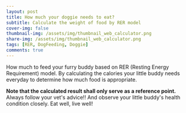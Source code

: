 ```yaml
---
layout: post
title: How much your doggie needs to eat?
subtitle: Calculate the weight of food by RER model
cover-img: false
thumbnail-img: /assets/img/thumbnail_web_calculator.png
share-img: /assets/img/thumbnail_web_calculator.png
tags: [RER, DogFeeding, Doggie]
comments: true
---
```


How much to feed your furry buddy based on RER (Resting Energy Requirement) model. By calculating the calories your little buddy needs everyday to determine how much food is appropriate. 

**Note that the calculated result shall only serve as a reference point.**
Always follow your vet's advice!! And observe your little buddy's health condition closely. 
Eat well, live well!

<link rel="stylesheet" href="https://embed.calculoid.com/styles/main.css" /><script src="https://embed.calculoid.com/scripts/combined.min.js"></script><div ng-app="calculoid" ng-controller="CalculoidMainCtrl" ng-init="init({calcId:92120,apiKey:'718826d261cac84cc46df'})" ng-include="load()"></div>
